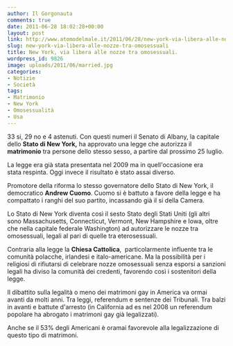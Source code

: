 ```yaml
---
author: Il Gorgonauta
comments: true
date: 2011-06-28 18:02:28+00:00
layout: post
link: http://www.atomodelmale.it/2011/06/28/new-york-via-libera-alle-nozze-tra-omosessuali/
slug: new-york-via-libera-alle-nozze-tra-omosessuali
title: New York, via libera alle nozze tra omosessuali.
wordpress_id: 9826
image: uploads/2011/06/married.jpg
categories:
- Notizie
- Società
tags:
- Matrimonio
- New York
- Omosessualità
- Usa
---
```



33 si, 29 no e 4 astenuti. Con questi numeri il Senato di Albany, la capitale dello **Stato di New York,** ha approvato una legge che autorizza il **matrimonio** tra persone dello stesso sesso, a partire dal prossimo 25 luglio.

La legge era già stata presentata nel 2009 ma in quell'occasione era stata respinta. Oggi invece il risultato è stato assai diverso.

Promotore della riforma lo stesso governatore dello Stato di New York, il democratico **Andrew Cuomo**. Cuomo si è battuto a favore della legge e ha compattato i ranghi del suo partito, incassando già il si della Camera.

Lo Stato di New York diventa così il sesto Stato degli Stati Uniti (gli altri sono Massachusetts, Connecticut, Vermont, New Hampshire e Iowa, oltre che nella capitale federale Washington) ad autorizzare le nozze tra omosessuali, legali al pari di quelle tra eterosessuali.

Contraria alla legge la **Chiesa Cattolica**,  particolarmente influente tra le comunità polacche, irlandesi e italo-americane. Ma la possibilità per i religiosi di rifiutarsi di celebrare nozze omosessuali senza esporsi a sanzioni legali ha diviso la comunità dei credenti, favorendo così i sostenitori della legge.

Il dibattito sulla legalità o meno dei matrimoni gay in America va ormai avanti da molti anni. Tra leggi, referendum e sentenze dei Tribunali. Tra balzi in avanti e battute d'arresto (in California ad es nel 2008 un referendum popolare ha abrogato i matrimoni gay già legalizzati).

Anche se il 53% degli Americani è oramai favorevole alla legalizzazione di questo tipo di matrimoni.
